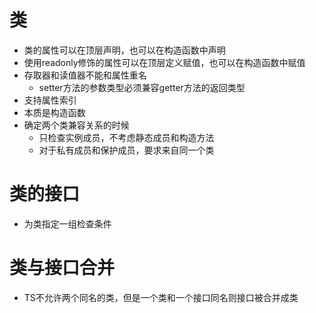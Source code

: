 # 类
- 类的属性可以在顶层声明，也可以在构造函数中声明
- 使用readonly修饰的属性可以在顶层定义赋值，也可以在构造函数中赋值
- 存取器和读值器不能和属性重名
  - setter方法的参数类型必须兼容getter方法的返回类型
- 支持属性索引
- 本质是构造函数
- 确定两个类兼容关系的时候
  - 只检查实例成员，不考虑静态成员和构造方法
  - 对于私有成员和保护成员，要求来自同一个类

# 类的接口
- 为类指定一组检查条件

# 类与接口合并
- TS不允许两个同名的类，但是一个类和一个接口同名则接口被合并成类